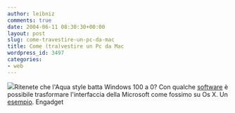 ```yaml
---
author: leibniz
comments: true
date: 2004-06-11 08:30:30+00:00
layout: post
slug: come-travestire-un-pc-da-mac
title: Come (tra)vestire un Pc da Mac
wordpress_id: 3497
categories:
- web
---
```


![](http://www.weblogsinc.com/common/images/9772335133489767.JPG?0.6729285068373276)Ritenete che l'Aqua style batta Windows 100 a 0? Con qualche [software](http://features.engadget.com/entry/8828351836181248/) è possibile trasformare l'interfaccia della Microsoft come fossimo su Os X. Un [esempio](http://screenshots.haque.net/screenshots/view/16062/screenshot-16062.jpg).
Engadget
